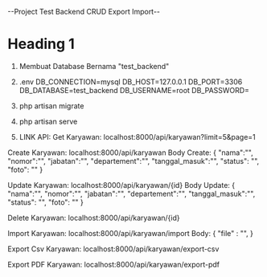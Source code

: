 --Project Test Backend CRUD Export Import--
# Heading 1
1. Membuat Database Bernama "test_backend"

2. .env
DB_CONNECTION=mysql
DB_HOST=127.0.0.1
DB_PORT=3306
DB_DATABASE=test_backend
DB_USERNAME=root
DB_PASSWORD=

3. php artisan migrate

4. php artisan serve

5. LINK API:
Get Karyawan:
localhost:8000/api/karyawan?limit=5&page=1

Create Karyawan:
localhost:8000/api/karyawan
Body Create: {
	"nama":"",
	"nomor":"",
	"jabatan":"",
	"departement":"",
	"tanggal_masuk":"",
    "status": "",
    "foto": ""
}

Update Karyawan:
localhost:8000/api/karyawan/{id}
Body Update: {
    "nama":"",
	"nomor":"",
	"jabatan":"",
	"departement":"",
	"tanggal_masuk":"",
    "status": "",
    "foto": ""
}

Delete Karyawan: 
localhost:8000/api/karyawan/{id}


Import Karyawan: 
localhost:8000/api/karyawan/import
Body: {
    "file" : "",
}

Export Csv Karyawan: 
localhost:8000/api/karyawan/export-csv

Export PDF Karyawan: 
localhost:8000/api/karyawan/export-pdf
